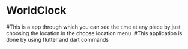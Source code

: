 # WorldClock

#This is a app through which you can see the time at any place by just choosing the location in the choose location menu.
#This application is done by using flutter and dart commands
